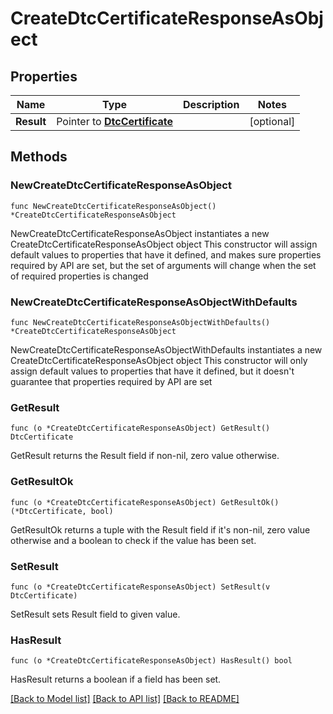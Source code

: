 # CreateDtcCertificateResponseAsObject

## Properties

Name | Type | Description | Notes
------------ | ------------- | ------------- | -------------
**Result** | Pointer to [**DtcCertificate**](DtcCertificate.md) |  | [optional] 

## Methods

### NewCreateDtcCertificateResponseAsObject

`func NewCreateDtcCertificateResponseAsObject() *CreateDtcCertificateResponseAsObject`

NewCreateDtcCertificateResponseAsObject instantiates a new CreateDtcCertificateResponseAsObject object
This constructor will assign default values to properties that have it defined,
and makes sure properties required by API are set, but the set of arguments
will change when the set of required properties is changed

### NewCreateDtcCertificateResponseAsObjectWithDefaults

`func NewCreateDtcCertificateResponseAsObjectWithDefaults() *CreateDtcCertificateResponseAsObject`

NewCreateDtcCertificateResponseAsObjectWithDefaults instantiates a new CreateDtcCertificateResponseAsObject object
This constructor will only assign default values to properties that have it defined,
but it doesn't guarantee that properties required by API are set

### GetResult

`func (o *CreateDtcCertificateResponseAsObject) GetResult() DtcCertificate`

GetResult returns the Result field if non-nil, zero value otherwise.

### GetResultOk

`func (o *CreateDtcCertificateResponseAsObject) GetResultOk() (*DtcCertificate, bool)`

GetResultOk returns a tuple with the Result field if it's non-nil, zero value otherwise
and a boolean to check if the value has been set.

### SetResult

`func (o *CreateDtcCertificateResponseAsObject) SetResult(v DtcCertificate)`

SetResult sets Result field to given value.

### HasResult

`func (o *CreateDtcCertificateResponseAsObject) HasResult() bool`

HasResult returns a boolean if a field has been set.


[[Back to Model list]](../README.md#documentation-for-models) [[Back to API list]](../README.md#documentation-for-api-endpoints) [[Back to README]](../README.md)


